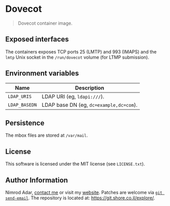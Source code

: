 # Dovecot

> Dovecot container image.

## Exposed interfaces

The containers exposes TCP ports 25 (LMTP) and 993 (IMAPS) and the `lmtp` Unix
socket in the `/run/dovecot` volume (for LTMP submission).

## Environment variables

Name | Description
--- | ---
`LDAP_URIS` | LDAP URI (eg, `ldapi:///`).
`LDAP_BASEDN` | LDAP base DN (eg, `dc=example,dc=com`).

## Persistence

The mbox files are stored at `/var/mail`.

## License

This software is licensed under the MIT license (see `LICENSE.txt`).

## Author Information

Nimrod Adar, [contact me](mailto:nimrod@shore.co.il) or visit my
[website](https://www.shore.co.il/). Patches are welcome via
[`git send-email`](http://git-scm.com/book/en/v2/Git-Commands-Email). The repository
is located at: <https://git.shore.co.il/explore/>.
